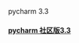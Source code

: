 pycharm 3.3
<h4><a href="https://download.jetbrains.8686c.com/python/pycharm-community-2020.3.3.exe">pycharm 社区版3.3</a></h4>

